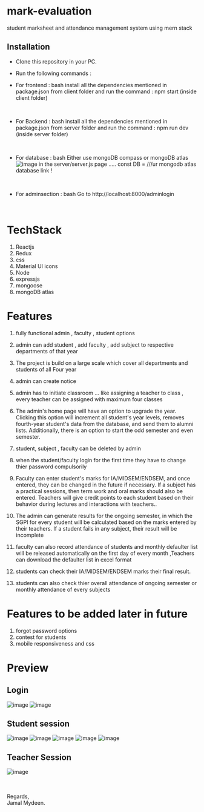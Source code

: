 # mark-evaluation
  student marksheet and attendance management system using mern stack 
 
 
## Installation

* Clone this repository in your PC.
* Run the following commands :

* For frontend :
bash
  install all the dependencies mentioned in package.json from client folder
  and run the command : npm start   (inside client folder)

<br/>

* For Backend :
bash
  install all the dependencies mentioned in package.json from server folder
  and run the command : npm run dev   (inside server folder)

<br/>

* For database :
bash
  Either use mongoDB compass or mongoDB atlas 
  ![image](https://user-images.githubusercontent.com/115083239/235641063-890fb003-4642-41a1-8d06-544af6e9a4ac.png)
  in the server/server.js page ..... const DB = ///ur mongodb atlas database link !
<br/>
 
 * For adminsection :
bash
   Go to http://localhost:8000/adminlogin
<br/>
 
 # TechStack
 
 1. Reactjs
 2. Redux
 3. css
 4. Material UI icons
 5. Node
 6. expressjs
 7. mongoose
 8. mongoDB atlas
 
 
# Features

 1. fully functional admin , faculty , student options
 2. admin can add student , add faculty , add subject  to respective departments of that year
 3. The project is build on a large scale which cover all departments and students of all Four year
 4. admin can create notice 
 5. admin has to initiate classroom ... like assigning a teacher to class ,  every teacher can be assigned with maximum four classes
 6. The admin's home page will have an option to upgrade the year. Clicking this option will increment all student's year levels, removes fourth-year student's data       from the database, and send them to alumni lists. Additionally, there is an option to start the odd semester and even semester.
 7. student, subject , faculty can be deleted by admin
 8. when the student/faculty login for the first time they have to change thier password compulsorily
 9. Faculty can enter student's marks for IA/MIDSEM/ENDSEM, and once entered, they can be changed in the future if necessary. If a subject has a practical sessions,       then term work and oral marks should also be entered. Teachers will give credit points to each student based on their behavior during lectures and interactions with teachers..                                                                
 10. The admin can generate results for the ongoing semester, in which the SGPI for every student will be calculated based on the marks entered by their teachers. If a student fails in any subject, their result will be incomplete
    
 11. faculty can also record attendance of students and monthly defaulter list will be released automatically on the first day of every month ,Teachers can download the defaulter list in excel format
 
 12. students can check their IA/MIDSEM/ENDSEM marks their final result.
 13. students can also check thier overall attendance of ongoing semester or monthly attendance of every subjects
 
 
 
# Features to be added later in future

 1. forgot password options
 2. contest for students
 3. mobile responsiveness and css
 
# Preview
## Login
![image](https://user-images.githubusercontent.com/115083239/234982792-47984150-0373-42ee-90f8-d95e2706f77a.png)
![image](https://user-images.githubusercontent.com/115083239/234982944-3b2bcd9d-c437-4c41-93ab-1a36afdf5223.png)

## Student session
![image](https://user-images.githubusercontent.com/115083239/234983424-9fef9bdd-b832-43c5-bc78-e9d8d7e820ac.png)
![image](https://user-images.githubusercontent.com/115083239/234984332-c91ce73d-3d69-48d3-987d-d7a20f9a383a.png)
![image](https://user-images.githubusercontent.com/115083239/234983362-28d313c3-574c-4779-88f1-dac571f9d1d0.png)
![image](https://user-images.githubusercontent.com/115083239/234983632-bfe8e506-a2f5-4d73-a7fd-667a77aad275.png)
![image](https://user-images.githubusercontent.com/115083239/234983833-48710b70-f42f-4f8e-ad01-a8e629778dbd.png)


## Teacher Session
![image](https://user-images.githubusercontent.com/115083239/234984038-a4dcb245-f9be-4f0e-b73c-66e72576c978.png)


<br/><br/>
Regards,<br/>
Jamal Mydeen. 
 




    
 
 
 
